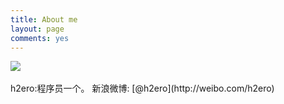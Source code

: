 ```yaml
---
title: About me
layout: page
comments: yes
---
```

<div style="float: left"> <img src="http://tp3.sinaimg.cn/1867679782/180/5632751214/1"></div>
<div style="clear:both"></div>
<br>
h2ero:程序员一个。
新浪微博: [@h2ero](http://weibo.com/h2ero)
